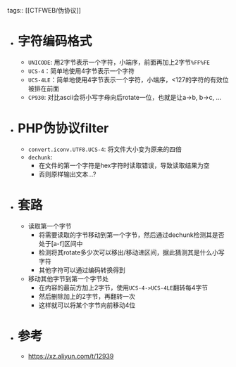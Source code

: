 tags:: [[CTFWEB/伪协议]]

- # 字符编码格式
	- `UNICODE`: 用2字节表示一个字符，小端序，前面再加上2字节`%FF%FE`
	- `UCS-4`：简单地使用4字节表示一个字符
	- `UCS-4LE`：简单地使用4字节表示一个字符，小端序，<127的字符的有效位被排在前面
	- `CP930`: 对比ascii会将小写字母向后rotate一位，也就是让a->b, b->c, ...
- # PHP伪协议filter
	- `convert.iconv.UTF8.UCS-4`: 将文件大小变为原来的四倍
	- `dechunk`:
		- 在文件的第一个字符是hex字符时读取错误，导致读取结果为空
		- 否则原样输出文本...?
- # 套路
	- 读取第一个字节
		- 将需要读取的字节移动到第一个字节，然后通过dechunk检测其是否处于[a-f]区间中
		- 检测将其rotate多少次可以移出/移动进区间，据此猜测其是什么小写字符
		- 其他字符可以通过编码转换得到
	- 移动其他字节到第一个字节处
		- 在内容的最前方加上2字节，使用`UCS-4->UCS-4LE`翻转每4字节
		- 然后删除加上的2字节，再翻转一次
		- 这样就可以将某个字节向前移动4位
- # 参考
	- https://xz.aliyun.com/t/12939